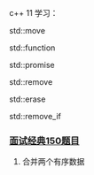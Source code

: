 c++ 11 学习：

std::move

std::function

std::promise

std::remove

std::erase

std::remove_if




### [面试经典150题目](https://leetcode.cn/studyplan/top-interview-150/)

1. 合并两个有序数据
